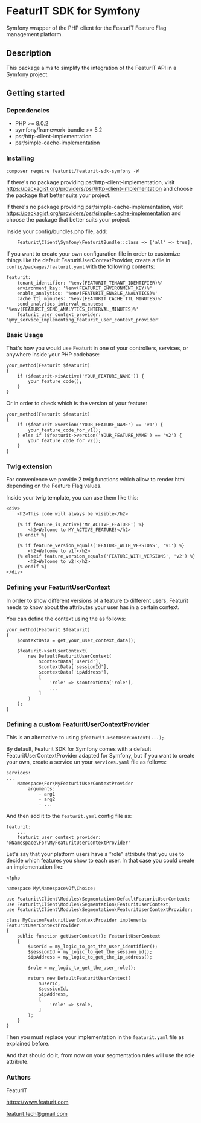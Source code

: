 # FeaturIT SDK for Symfony

Symfony wrapper of the PHP client for the FeaturIT Feature Flag management platform.

## Description

This package aims to simplify the integration of the FeaturIT API in a Symfony project.

## Getting started

### Dependencies

* PHP >= 8.0.2
* symfony/framework-bundle >= 5.2
* psr/http-client-implementation
* psr/simple-cache-implementation

### Installing

`composer require featurit/featurit-sdk-symfony -W`

If there's no package providing psr/http-client-implementation,
visit https://packagist.org/providers/psr/http-client-implementation and choose the package
that better suits your project.

If there's no package providing psr/simple-cache-implementation,
visit https://packagist.org/providers/psr/simple-cache-implementation and choose the package
that better suits your project.

Inside your config/bundles.php file, add:

```
    Featurit\Client\Symfony\FeaturitBundle::class => ['all' => true],
```

If you want to create your own configuration file in order to customize things
like the default FeaturitUserContextProvider, create a file in `config/packages/featurit.yaml` 
with the following contents:

```
featurit:
    tenant_identifier: '%env(FEATURIT_TENANT_IDENTIFIER)%'
    environment_key: '%env(FEATURIT_ENVIRONMENT_KEY)%'
    enable_analytics: '%env(FEATURIT_ENABLE_ANALYTICS)%'
    cache_ttl_minutes: '%env(FEATURIT_CACHE_TTL_MINUTES)%'
    send_analytics_interval_minutes: '%env(FEATURIT_SEND_ANALYTICS_INTERVAL_MINUTES)%'
    featurit_user_context_provider: '@my_service_implementing_featurit_user_context_provider'
```

### Basic Usage

That's how you would use Featurit in one of your controllers, services, or anywhere inside
your PHP codebase:

```
your_method(Featurit $featurit)
{
    if ($featurit->isActive('YOUR_FEATURE_NAME')) {
        your_feature_code();
    }
}
```

Or in order to check which is the version of your feature:

```
your_method(Featurit $featurit)
{
    if ($featurit->version('YOUR_FEATURE_NAME') == 'v1') {
        your_feature_code_for_v1();
    } else if ($featurit->version('YOUR_FEATURE_NAME') == 'v2') {
        your_feature_code_for_v2();
    }
}
```

### Twig extension

For convenience we provide 2 twig functions which allow to render html depending on the Feature Flag values.

Inside your twig template, you can use them like this:

```
<div>
    <h2>This code will always be visible</h2>

    {% if feature_is_active('MY_ACTIVE_FEATURE') %}
        <h2>Welcome to MY_ACTIVE_FEATURE!</h2>
    {% endif %}

    {% if feature_version_equals('FEATURE_WITH_VERSIONS', 'v1') %}
        <h2>Welcome to v1!</h2>
    {% elseif feature_version_equals('FEATURE_WITH_VERSIONS', 'v2') %}
        <h2>Welcome to v2!</h2>
    {% endif %}
</div>
```

### Defining your FeaturitUserContext

In order to show different versions of a feature to different users,
Featurit needs to know about the attributes your user has in a certain context.

You can define the context using the as follows:

```
your_method(Featurit $featurit)
{
    $contextData = get_your_user_context_data();

    $featurit->setUserContext(
        new DefaultFeaturitUserContext(
            $contextData['userId'],
            $contextData['sessionId'],
            $contextData['ipAddress'],
            [
                'role' => $contextData['role'],
                ...
            ]
        )
    );
}
```

### Defining a custom FeaturitUserContextProvider

This is an alternative to using `$featurit->setUserContext(...);`.

By default, Featurit SDK for Symfony comes with a default FeaturitUserContextProvider
adapted for Symfony, but if you want to create your own, create a service un your `services.yaml` file as follows:

```
services:
...
    Namespace\For\MyFeaturitUserContextProvider
        arguments:
            - arg1
            - arg2
            - ...
```

And then add it to the `featurit.yaml` config file as:

```
featurit:
    ...
    featurit_user_context_provider: '@Namespace\For\MyFeaturitUserContextProvider'
```

Let's say that your platform users have a "role" attribute that you use to decide which features
you show to each user. In that case you could create an implementation like:

```
<?php

namespace My\Namespace\Of\Choice;

use Featurit\Client\Modules\Segmentation\DefaultFeaturitUserContext;
use Featurit\Client\Modules\Segmentation\FeaturitUserContext;
use Featurit\Client\Modules\Segmentation\FeaturitUserContextProvider;

class MyCustomFeaturitUserContextProvider implements FeaturitUserContextProvider
{
    public function getUserContext(): FeaturitUserContext
    {
        $userId = my_logic_to_get_the_user_identifier();
        $sessionId = my_logic_to_get_the_session_id();
        $ipAddress = my_logic_to_get_the_ip_address();
        
        $role = my_logic_to_get_the_user_role();

        return new DefaultFeaturitUserContext(
            $userId,
            $sessionId,
            $ipAddress,
            [
                'role' => $role,
            ]
        );
    }
}
```

Then you must replace your implementation in the `featurit.yaml` file as explained before.

And that should do it, from now on your segmentation rules will use the role attribute.

### Authors

FeaturIT

https://www.featurit.com

featurit.tech@gmail.com